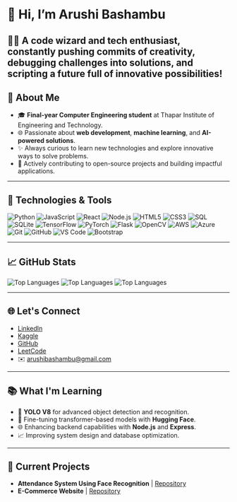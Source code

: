 
# 👋 Hi, I’m Arushi Bashambu

👩‍💻 A code wizard and tech enthusiast, constantly pushing commits of creativity, debugging challenges into solutions, and scripting a future full of innovative possibilities!
---
## 🌟 About Me
- 🎓 **Final-year Computer Engineering student** at Thapar Institute of Engineering and Technology.  
- 🌐 Passionate about **web development**, **machine learning**, and **AI-powered solutions**.  
- ✨ Always curious to learn new technologies and explore innovative ways to solve problems.  
- 🚀 Actively contributing to open-source projects and building impactful applications.  
---

## 🔧 Technologies & Tools
![Python](https://img.shields.io/badge/Python-3776AB?style=for-the-badge&logo=python&logoColor=white)
![JavaScript](https://img.shields.io/badge/JavaScript-F7DF1E?style=for-the-badge&logo=javascript&logoColor=black)
![React](https://img.shields.io/badge/React-61DAFB?style=for-the-badge&logo=react&logoColor=black)
![Node.js](https://img.shields.io/badge/Node.js-339933?style=for-the-badge&logo=nodedotjs&logoColor=white)
![HTML5](https://img.shields.io/badge/HTML5-E34F26?style=for-the-badge&logo=html5&logoColor=white)
![CSS3](https://img.shields.io/badge/CSS3-1572B6?style=for-the-badge&logo=css3&logoColor=white)
![SQL](https://img.shields.io/badge/SQL-336791?style=for-the-badge&logo=postgresql&logoColor=white)
![SQLite](https://img.shields.io/badge/SQLite-003B57?style=for-the-badge&logo=sqlite&logoColor=white)
![TensorFlow](https://img.shields.io/badge/TensorFlow-FF6F00?style=for-the-badge&logo=tensorflow&logoColor=white)
![PyTorch](https://img.shields.io/badge/PyTorch-EE4C2C?style=for-the-badge&logo=pytorch&logoColor=white)
![Flask](https://img.shields.io/badge/Flask-000000?style=for-the-badge&logo=flask&logoColor=white)
![OpenCV](https://img.shields.io/badge/OpenCV-5C3EE8?style=for-the-badge&logo=opencv&logoColor=white)
![AWS](https://img.shields.io/badge/AWS-232F3E?style=for-the-badge&logo=amazonaws&logoColor=white)
![Azure](https://img.shields.io/badge/Azure-0078D4?style=for-the-badge&logo=microsoftazure&logoColor=white)
![Git](https://img.shields.io/badge/Git-F05032?style=for-the-badge&logo=git&logoColor=white)
![GitHub](https://img.shields.io/badge/GitHub-181717?style=for-the-badge&logo=github&logoColor=white)
![VS Code](https://img.shields.io/badge/VS%20Code-007ACC?style=for-the-badge&logo=visualstudiocode&logoColor=white)
![Bootstrap](https://img.shields.io/badge/Bootstrap-563D7C?style=for-the-badge&logo=bootstrap&logoColor=white)

---

## 📈 GitHub Stats
![Top Languages](https://github-readme-stats.vercel.app/api/top-langs/?username=arushibashambu&layout=compact&theme=radical)
![Top Languages](https://github-readme-stats.vercel.app/api/top-langs/?username=arushibashambu&layout=compact&theme=dark&title_color=FF5733&text_color=FFFFFF&bg_color=0D1117&hide_border=true&langs_count=6&custom_title=Most%20Used%20Languages)
![Top Languages](https://github-readme-stats.vercel.app/api/top-langs/?username=arushibashambu&layout=compact&theme=radical)



---


## 🌐 Let's Connect
- [LinkedIn](https://www.linkedin.com/in/arushibashambu)  
- [Kaggle](https://www.kaggle.com/arushibashambu)  
- [GitHub](https://github.com/arushibashambu)  
- [LeetCode](https://leetcode.com/u/arushibashambu)  
- ✉️ arushibashambu@gmail.com
---
## 📚 What I'm Learning
- 🌱 **YOLO V8** for advanced object detection and recognition.  
- 🤖 Fine-tuning transformer-based models with **Hugging Face**.  
- 🌐 Enhancing backend capabilities with **Node.js** and **Express**.  
- 📈 Improving system design and database optimization.  
---

## 🚀 Current Projects
- **Attendance System Using Face Recognition** | [Repository](https://github.com/arushibashambu/Attendance-System-Using-Face-Recognition)
- **E-Commerce Website** | [Repository](https://github.com/arushibashambu/e-commerce-website)

<!--
**arushibashambu/arushibashambu** is a ✨ _special_ ✨ repository because its `README.md` (this file) appears on your GitHub profile.

Here are some ideas to get you started:

- 🔭 I’m currently working on ...
- 🌱 I’m currently learning ...
- 👯 I’m looking to collaborate on ...
- 🤔 I’m looking for help with ...
- 💬 Ask me about ...
- 📫 How to reach me: ...
- 😄 Pronouns: ...
- ⚡ Fun fact: ...
-->
